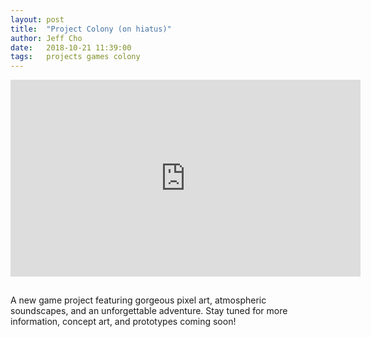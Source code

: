 ```yaml
---
layout: post
title:  "Project Colony (on hiatus)"
author: Jeff Cho
date:   2018-10-21 11:39:00
tags:   projects games colony
---
```

  
  <iframe width="560" height="315" src="https://www.youtube.com/embed/86bmAkabALg?rel=0" frameborder="0" allow="autoplay; encrypted-media" allowfullscreen style="display: block; margin-left: auto; margin-right: auto; padding-bottom: 15px;"></iframe> 
  
  A new game project featuring gorgeous pixel art, atmospheric soundscapes, and an unforgettable adventure.  Stay tuned for more information, concept art, and prototypes coming soon!